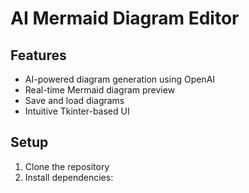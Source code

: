 # AI Mermaid Diagram Editor

## Features
- AI-powered diagram generation using OpenAI
- Real-time Mermaid diagram preview
- Save and load diagrams
- Intuitive Tkinter-based UI

## Setup
1. Clone the repository
2. Install dependencies: